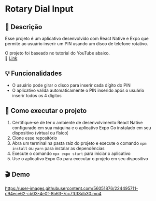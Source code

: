 # Rotary Dial Input

## 📄 Descrição

Esse projeto é um aplicativo desenvolvido com React Native e Expo que permite ao usuário inserir um PIN usando um disco de telefone rotativo.

O projeto foi baseado no tutorial do YouTube abaixo.
<br>🔗 [Link](https://youtu.be/Th6WxfhZsAM)

## 💡 Funcionalidades
- O usuário pode girar o disco para inserir cada dígito do PIN
- O aplicativo valida automaticamente o PIN inserido após o usuário inserir todos os 4 dígitos

## 📑 Como executar o projeto
1. Certifique-se de ter o ambiente de desenvolvimento React Native configurado em sua máquina e o aplicativo Expo Go instalado em seu dispositivo (virtual ou físico)
2. Clone esse repositório
3. Abra um terminal na pasta raiz do projeto e execute o comando `npm install` ou `yarn` para instalar as dependências
4. Execute o comando `npx expo start` para iniciar o aplicativo
5. Use o aplicativo Expo Go para executar o projeto em seu dispositivo

## 🎬 Demo
https://user-images.githubusercontent.com/56051876/224495711-c94ece62-cb03-4e0f-8b63-7cc7fb18db30.mp4
